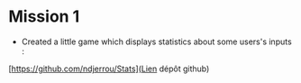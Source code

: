 # Mission 1

- Created a little game which displays statistics about some users's inputs :

[https://github.com/ndjerrou/Stats](Lien dépôt github)
